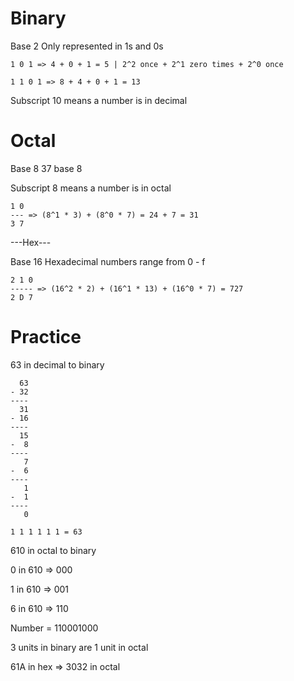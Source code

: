 # Binary

Base 2
Only represented in 1s and 0s

`1 0 1 => 4 + 0 + 1 = 5 | 2^2 once + 2^1 zero times + 2^0 once`

`1 1 0 1 => 8 + 4 + 0 + 1 = 13`

Subscript 10 means a number is in decimal

# Octal

Base 8
37 base 8

Subscript 8 means a number is in octal

````
1 0
--- => (8^1 * 3) + (8^0 * 7) = 24 + 7 = 31
3 7
````
---Hex---

Base 16
Hexadecimal numbers range from 0 - f

````
2 1 0
----- => (16^2 * 2) + (16^1 * 13) + (16^0 * 7) = 727
2 D 7
````


# Practice

63 in decimal to binary
````
  63
- 32
----
  31
- 16
----
  15
-  8
----
   7
-  6
----
   1
-  1
----
   0

1 1 1 1 1 1 = 63
````

610 in octal to binary

0 in 610 => 000

1 in 610 => 001

6 in 610 => 110

Number = 110001000

3 units in binary are 1 unit in octal

61A in hex => 3032 in octal